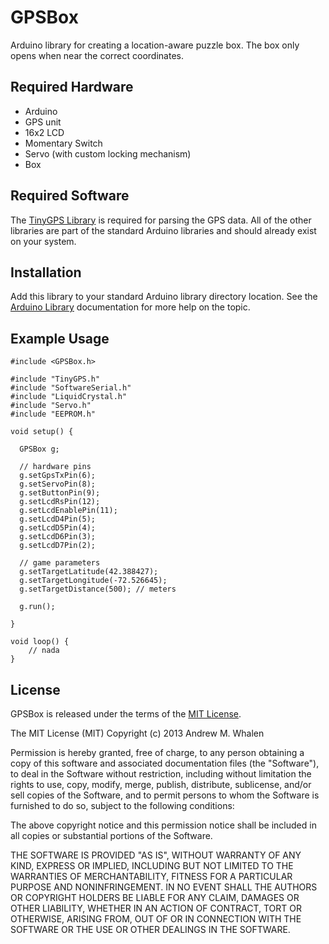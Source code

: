 GPSBox
======

Arduino library for creating a location-aware puzzle box. The box only opens when near the correct coordinates.

Required Hardware
-----------------

* Arduino
* GPS unit
* 16x2 LCD
* Momentary Switch
* Servo (with custom locking mechanism)
* Box

Required Software
-----------------

The [TinyGPS Library](http://arduiniana.org/libraries/tinygps/) is required for parsing the GPS data.
All of the other libraries are part of the standard Arduino libraries and should already exist on your system.

Installation
------------

Add this library to your standard Arduino library directory location.
See the [Arduino Library](http://arduino.cc/en/Guide/Libraries) documentation for more help on the topic.

Example Usage
-------------

    #include <GPSBox.h>

    #include "TinyGPS.h"
    #include "SoftwareSerial.h"
    #include "LiquidCrystal.h"
    #include "Servo.h"
    #include "EEPROM.h"

    void setup() {
      
      GPSBox g;
      
      // hardware pins
      g.setGpsTxPin(6);
      g.setServoPin(8);
      g.setButtonPin(9);
      g.setLcdRsPin(12);
      g.setLcdEnablePin(11);
      g.setLcdD4Pin(5);
      g.setLcdD5Pin(4);
      g.setLcdD6Pin(3);
      g.setLcdD7Pin(2);
      
      // game parameters
      g.setTargetLatitude(42.388427);
      g.setTargetLongitude(-72.526645);
      g.setTargetDistance(500); // meters
      
      g.run();

    }

    void loop() {
        // nada
    }

License
-------

GPSBox is released under the terms of the [MIT License](http://www.opensource.org/licenses/mit-license.html).

The MIT License (MIT)
Copyright (c) 2013 Andrew M. Whalen

Permission is hereby granted, free of charge, to any person obtaining a copy of this software and associated documentation files (the "Software"), to deal in the Software without restriction, including without limitation the rights to use, copy, modify, merge, publish, distribute, sublicense, and/or sell copies of the Software, and to permit persons to whom the Software is furnished to do so, subject to the following conditions:

The above copyright notice and this permission notice shall be included in all copies or substantial portions of the Software.

THE SOFTWARE IS PROVIDED "AS IS", WITHOUT WARRANTY OF ANY KIND, EXPRESS OR IMPLIED, INCLUDING BUT NOT LIMITED TO THE WARRANTIES OF MERCHANTABILITY, FITNESS FOR A PARTICULAR PURPOSE AND NONINFRINGEMENT. IN NO EVENT SHALL THE AUTHORS OR COPYRIGHT HOLDERS BE LIABLE FOR ANY CLAIM, DAMAGES OR OTHER LIABILITY, WHETHER IN AN ACTION OF CONTRACT, TORT OR OTHERWISE, ARISING FROM, OUT OF OR IN CONNECTION WITH THE SOFTWARE OR THE USE OR OTHER DEALINGS IN THE SOFTWARE.